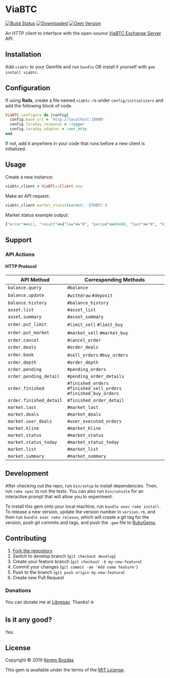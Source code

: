 # ViaBTC

[![Build Status](https://travis-ci.org/krmbzds/viabtc.svg?branch=develop)](https://travis-ci.org/krmbzds/viabtc) [![Downloaded](https://img.shields.io/gem/dt/viabtc.svg)](https://rubygems.org/gems/viabtc) [![Gem Version](https://img.shields.io/gem/v/viabtc.svg)](https://rubygems.org/gems/viabtc)

An HTTP client to interface with the open-source [ViaBTC Exchange Server][ViaBTC Exchange Server Repo] API.

## Installation

Add `viabtc` to your Gemfile and run `bundle` OR install it yourself with `gem install viabtc`.

## Configuration

If using **Rails**, create a file named `viabtc.rb` under `config/initializers` and add the following block of code.

```rb
ViaBTC.configure do |config|
  config.base_url = 'http://localhost:18080'
  config.faraday_response = :logger
  config.faraday_adapter = :net_http
end
```

If not, add it anywhere in your code that runs before a new client is initialized.

## Usage

Create a new instance:

```rb
viabtc_client = ViaBTC::Client.new
```

Make an API request:

```rb
viabtc_client.market_status(market: 'ETHBTC')
```

Market status example output:
```rb
{"error"=>nil, "result"=>{"low"=>"0", "period"=>86400, "last"=>"0", "high"=>"0", "open"=>"0", "volume"=>"0", "close"=>"0", "deal"=>"0"}, "id"=>0}
```

## Support

### API Actions

#### HTTP Protocol

| API Method | Corresponding Methods |
|---|---|
| `balance.query` | `#balance` |
| `balance.update` | `#withdraw` `#deposit` |
| `balance.history` | `#balance_history`  |
| `asset.list` | `#asset_list` |
| `asset.summary` | `#asset_summary` |
| `order.put_limit` | `#limit_sell` `#limit_buy` |
| `order.put_market` | `#market_sell` `#market_buy` |
| `order.cancel` | `#cancel_order` |
| `order.deals` | `#order_deals` |
| `order.book` | `#sell_orders` `#buy_orders` |
| `order.depth` | `#order_depth` |
| `order.pending` | `#pending_orders` |
| `order.pending_detail` | `#pending_order_details` |
| `order.finished` | `#finished_orders` `#finished_sell_orders` `#finished_buy_orders` |
| `order.finished_detail` | `#finished_order_detail` |
| `market.last` | `#market_last` |
| `market.deals` | `#market_deals` |
| `market.user_deals` | `#user_executed_orders` |
| `market.kline` | `#market_kline` |
| `market.status` | `#market_status` |
| `market.status_today` | `#market_status_today` |
| `market.list` | `#market_list` |
| `market.summary` | `#market_summary` |

## Development

After checking out the repo, run `bin/setup` to install dependencies. Then, run `rake spec` to run the tests. You can also run `bin/console` for an interactive prompt that will allow you to experiment.

To install this gem onto your local machine, run `bundle exec rake install`. To release a new version, update the version number in `version.rb`, and then run `bundle exec rake release`, which will create a git tag for the version, push git commits and tags, and push the `.gem` file to [RubyGems][RubyGems].

## Contributing

1. [Fork the repository][Fork]
2. Switch to develop branch (`git checkout develop`)
3. Create your feature branch (`git checkout -b my-new-feature`)
4. Commit your changes (`git commit -am 'Add some feature'`)
5. Push to the branch (`git push origin my-new-feature`)
6. Create new Pull Request

### Donations

You can donate me at [Librepay][Donation]. Thanks! ☕️

## Is it any good?

Yes.

## License

Copyright © 2019 [Kerem Bozdas][Personal Webpage]

This gem is available under the terms of the [MIT License][License].

[Donation]: https://liberapay.com/krmbzds/donate
[Fork]: http://github.com/krmbzds/viabtc/fork
[License]: http://kerem.mit-license.org
[Personal Webpage]: http://kerembozdas.com
[RubyGems]: https://rubygems.org
[ViaBTC Exchange Server Repo]: https://github.com/viabtc/viabtc_exchange_server
